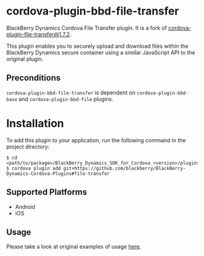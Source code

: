 # cordova-plugin-bbd-file-transfer

BlackBerry Dynamics Cordova File Transfer plugin. It is a fork of [cordova-plugin-file-transfer@1.7.2](https://github.com/apache/cordova-plugin-file-transfer). 

This plugin enables you to securely upload and download files within the BlackBerry Dynamics secure container using a similar JavaScript API to the original plugin.

## Preconditions
`cordova-plugin-bbd-file-transfer` is dependent on `cordova-plugin-bbd-base` and `cordova-plugin-bbd-file` plugins.

Installation
============
To add this plugin to your application, run the following command in the project directory:
```
$ cd <path/to/package>/BlackBerry_Dynamics_SDK_for_Cordova_<version>/plugins/cordovaApp
$ cordova plugin add git+https://github.com/blackberry/BlackBerry-Dynamics-Cordova-Plugins#file-transfer
```

## Supported Platforms

- Android
- iOS

## Usage

Please take a look at original examples of usage [here](https://github.com/apache/cordova-plugin-file-transfer#FileTransfer).
